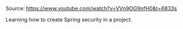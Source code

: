 
Source:
  https://www.youtube.com/watch?v=VVn9OG9nfH0&t=6833s
  
  Learning how to create Spring security in a project.
